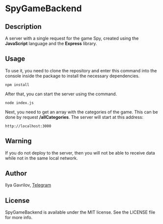 # SpyGameBackend

## Description

A server with a single request for the game Spy, created using the **JavaScript** language and the **Express** library.

## Usage

To use it, you need to clone the repository and enter this command into the console inside the package to install the necessary dependencies.

```
npm install
```

After that, you can start the server using the command.

```
node index.js
```

Next, you need to get an array with the categories of the game. This can be done by request **/allCategories**. The server will start at this address:

```
http://localhost:3000
```

## Warning

If you do not deploy to the server, then you will not be able to receive data while not in the same local network.

## Author

Ilya Gavrilov, [Telegram](https://t.me/llxodz)

## License

SpyGameBackend is available under the MIT license. See the LICENSE file for more info.
